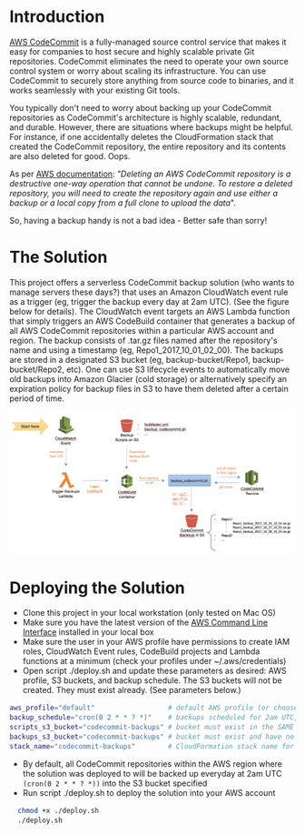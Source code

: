 # Introduction

[AWS CodeCommit](https://aws.amazon.com/codecommit/) is a fully-managed source control service that makes it easy for companies to host secure and highly scalable private Git repositories. CodeCommit eliminates the need to operate your own source control system or worry about scaling its infrastructure. You can use CodeCommit to securely store anything from source code to binaries, and it works seamlessly with your existing Git tools.

You typically don't need to worry about backing up your CodeCommit repositories as CodeCommit's architecture is highly scalable, redundant, and durable. However, there are situations where backups might be helpful. For instance, if one accidentally deletes the CloudFormation stack that created the CodeCommit repository, the entire repository and its contents
are also deleted for good. Oops. 

As per [AWS documentation](https://aws.amazon.com/codecommit/faqs/): _"Deleting an AWS CodeCommit repository is a destructive one-way operation that cannot be undone. To restore a deleted repository, you will need to create the repository again and use either a backup or a local copy from a full clone to upload the data_". 

So, having a backup handy is not a bad idea - Better safe than sorry!

# The Solution

This project offers a serverless CodeCommit backup solution (who wants to manage servers these days?) that uses an Amazon CloudWatch event rule as a trigger (eg, trigger the backup every day at 2am UTC). (See the figure below for details). The CloudWatch event targets an AWS Lambda function that simply triggers an AWS CodeBuild container that generates a backup of all AWS CodeCommit repositories within a particular AWS account and region. The backup consists of .tar.gz files named after the repository's name and using a timestamp (eg, Repo1_2017_10_01_02_00). The backups are stored in a designated S3 bucket (eg, backup-bucket/Repo1, backup-bucket/Repo2, etc). One can use S3 lifecycle events to automatically move old backups into Amazon Glacier (cold storage) or alternatively specify an expiration policy for backup files in S3 to have them deleted after a certain period of time.

![approach-overview](codecommit_backup_approach.png)

# Deploying the Solution

* Clone this project in your local workstation (only tested on Mac OS)
* Make sure you have the latest version of the [AWS Command Line Interface](http://docs.aws.amazon.com/cli/latest/userguide/installing.html) installed in your local box
* Make sure the user in your AWS profile have permissions to create IAM roles, CloudWatch Event rules, CodeBuild projects and Lambda functions at a minimum (check your profiles under ~/.aws/credentials)
* Open script ./deploy.sh and update these parameters as desired: AWS profile, S3 buckets, and backup schedule. The S3 buckets
will not be created. They must exist already. (See parameters below.)

```bash
aws_profile="default"                  # default AWS profile (or choose another profile)
backup_schedule="cron(0 2 * * ? *)"    # backups scheduled for 2am UTC, everyday
scripts_s3_bucket="codecommit-backups" # bucket must exist in the SAME region the deployment is taking place
backups_s3_bucket="codecommit-backups" # bucket must exist and have no policy that disallows PutObject from CodeBuild
stack_name="codecommit-backups"        # CloudFormation stack name for the solution
```

* By default, all CodeCommit repositories within the AWS region where the solution was deployed to will be backed up everyday at 2am UTC `(cron(0 2 * * ? *))` into the S3 bucket specified
* Run script ./deploy.sh to deploy the solution into your AWS account

```bash
  chmod +x ./deploy.sh
  ./deploy.sh
```

